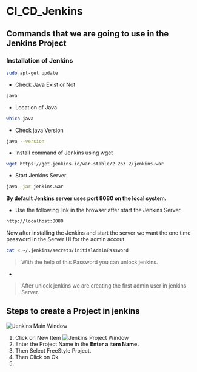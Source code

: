 # CI_CD_Jenkins
##  Commands that we are going to use in the Jenkins Project
### Installation of Jenkins
```sh
sudo apt-get update
```
- Check Java Exist or Not
```sh
java
```
- Location of Java
```sh
which java
```
- Check java Version
```sh
java --version
```
- Install command of Jenkins using wget
```sh
wget https://get.jenkins.io/war-stable/2.263.2/jenkins.war 
```
- Start Jenkins Server
```sh
java -jar jenkins.war
```
**By default Jenkins server uses port 8080 on the local system.**
- Use the following link in the browser after start the Jenkins Server
```sh
http://localhost:8080
```
Now after installing the Jenkins and start the server we want the one time password in the Server UI for the admin accout.
```sh
cat < ~/.jenkins/secrets/initialAdminPassword
```
> With the help of this Password you can unlock jenkins.
-
> After unlock jenkins we are creating the first admin user in jenkins Server.

## Steps to create a Project in jenkins
![Jenkins Main Window](https://www.ionos.co.uk/digitalguide/fileadmin/DigitalGuide/Screenshots_2018/Jenkins-tutorial5.png)
1. Click on New Item
![Jenkins Project Window](https://images.idgesg.net/images/article/2017/12/jenkins-new-item-100743392-large.jpg?auto=webp&quality=85,70)
2. Enter the Project Name in the **Enter a item Name.**
3. Then Select FreeStyle Project.
4. Then Click on Ok.
5. 


